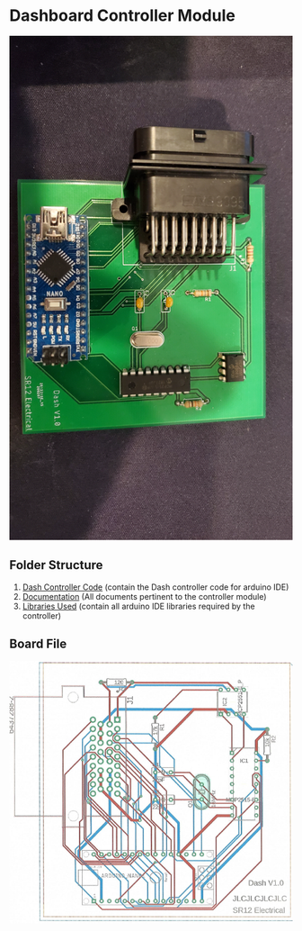 # Dashboard Controller Module
 ![Image of something](../images/dashController.jpg)

 ## Folder Structure

1. [Dash Controller Code](./DashControllerCode) (contain the Dash controller code for arduino IDE)
2. [Documentation](./Documentation) (All documents pertinent to the controller module)
3. [Libraries Used](./LibrariesUsed) (contain all arduino IDE libraries required by the controller)

 ## Board File
 
  ![Board](../images/dashBoard.png)
  
 
 